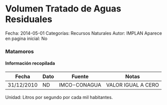 Volumen Tratado de Aguas Residuales
=====

Fecha: 2014-05-01
Categorías: Recursos Naturales
Autor: IMPLAN
Aparece en pagina inicial: No

### Matamoros

<!-- break -->

#### Información recopilada

<table class="table table-hover table-bordered matriz">
  <thead>
    <tr><th>Fecha</th><th>Dato</th><th>Fuente</th><th>Notas</th></tr>
  </thead>
  <tbody>
    <tr><td class="centrado">31/12/2010</td><td class="derecha">ND</td><td>IMCO-CONAGUA</td><td>VALOR IGUAL A CERO</td></tr>
  </tbody>
</table>

Unidad: Litros por segundo por cada mil habitantes.
